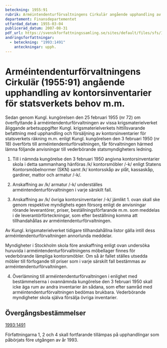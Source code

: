 ```yaml
---
beteckning: 1955:91
rubrik: Arméintendenturförvaltningens Cirkulär angående upphandling av kontorsinventarier för statsverkets behov m.m.
departement: Finansdepartementet
utfardad_datum: 1955-03-04
publicerad_datum: 2007-08-31
pdf_url: https://svenskforfattningssamling.se/sites/default/files/sfs/1955-03/SFS1955-91.pdf
andringsforfattningar:
  - beteckning: "1993:1491"
    anteckningar: upph.
---
```


# Arméintendenturförvaltningens Cirkulär (1955:91) angående upphandling av kontorsinventarier för statsverkets behov m.m.

Sedan genom Kungl. kungörelsen den 25 februari 1955 (nr 72) om överflyttande å arméintendenturförvaltningen av vissa krigsmaterielverket åliggande arbetsuppgifter Kungl. krigsmaterielverkets hittillsvarande befattning med upphandling och försäljning av kontorsinventarier för statsverkets räkning m.m. enligt Kungl. kungörelsen den 3 februari 1950 (nr 18) överförts till arméintendenturförvaltningen, får förvaltningen härmed lämna följande anvisningar till vederbörande statsmyndigheters ledning.

1. Till i nämnda kungörelse den 3 februari 1950 angivna kontorsinventarier skola i detta sammanhang hänföras /k/ kontorsmöbler /-k/ enligt Statens Kontorsmöbelnormer (SKN) samt /k/ kontorsskåp av plåt, kassaskåp, gardiner, mattor och armatur /-k/.

2. Anskaffning av /k/ armatur /-k/ underställes arméintendenturförvaltningen i varje särskilt fall.

3. Anskaffning av /k/ övriga kontorsinventarier /-k/ jämlikt 1. ovan skall ske genom respektive myndighets egen försorg enligt de anvisningar rörande leverantörer, priser, beställningsförfarande m.m. som meddelas i de leverantörförteckningar, som efter beställning komma att tillhandahållas av arméintendenturförvaltningen.

Av Kungl. krigsmaterielverket tidigare tillhandahållna listor gälla intill dess arméintendenturförvaltningen annorlunda meddelar.

Myndigheter i Stockholm skola före anskaffning enligt ovan undersöka huruvida i arméintendenturförvaltningens möbellager finnes för vederbörande lämpliga kontorsmöbler. Om så är fallet ställes utsedda möbler till förfogande till priser som i varje särskilt fall bestämmas av arméintendenturförvaltningen.

4. Överlämning till arméintendenturförvaltningen i enlighet med bestämmelserna i ovannämnda kungörelse den 3 februari 1950 skall icke äga rum av andra inventarier än sådana, som efter samråd med arméintendenturförvaltningen bedömas brukbara. Vederbörande myndigheter skola själva försälja övriga inventarier.

## Övergångsbestämmelser

[1993:1491](https://selex.se/eli/sfs/1993/1491)

Författningarna 1, 2 och 4 skall fortfarande tillämpas på upphandlingar som påbörjats före utgången av år 1993.